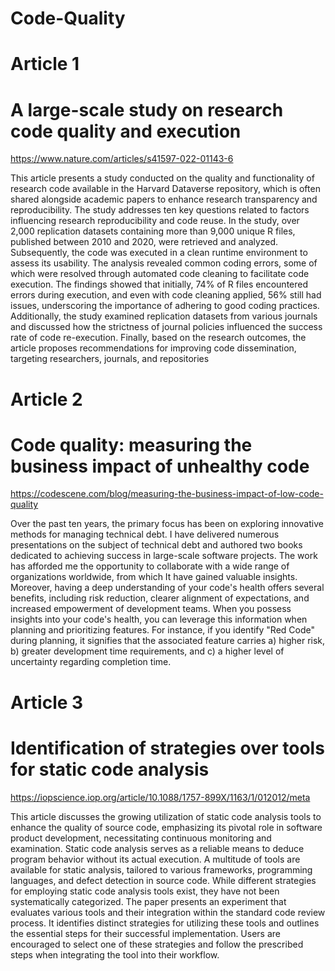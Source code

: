 # Code-Quality
# Article 1
# A large-scale study on research code quality and execution
https://www.nature.com/articles/s41597-022-01143-6

This article presents a study conducted on the quality and functionality of research code available in the Harvard Dataverse repository, which is often shared alongside academic papers to enhance research transparency and reproducibility. The study addresses ten key questions related to factors influencing research reproducibility and code reuse. In the study, over 2,000 replication datasets containing more than 9,000 unique R files, published between 2010 and 2020, were retrieved and analyzed. Subsequently, the code was executed in a clean runtime environment to assess its usability. The analysis revealed common coding errors, some of which were resolved through automated code cleaning to facilitate code execution. The findings showed that initially, 74% of R files encountered errors during execution, and even with code cleaning applied, 56% still had issues, underscoring the importance of adhering to good coding practices. Additionally, the study examined replication datasets from various journals and discussed how the strictness of journal policies influenced the success rate of code re-execution. Finally, based on the research outcomes, the article proposes recommendations for improving code dissemination, targeting researchers, journals, and repositories

# Article 2
# Code quality: measuring the business impact of unhealthy code
https://codescene.com/blog/measuring-the-business-impact-of-low-code-quality

Over the past ten years, the primary focus has been on exploring innovative methods for managing technical debt. I have delivered numerous presentations on the subject of technical debt and authored two books dedicated to achieving success in large-scale software projects. The work has afforded me the opportunity to collaborate with a wide range of organizations worldwide, from which It have gained valuable insights.
Moreover, having a deep understanding of your code's health offers several benefits, including risk reduction, clearer alignment of expectations, and increased empowerment of development teams. When you possess insights into your code's health, you can leverage this information when planning and prioritizing features. For instance, if you identify "Red Code" during planning, it signifies that the associated feature carries a) higher risk, b) greater development time requirements, and c) a higher level of uncertainty regarding completion time.

# Article 3
# Identification of strategies over tools for static code analysis
https://iopscience.iop.org/article/10.1088/1757-899X/1163/1/012012/meta

This article discusses the growing utilization of static code analysis tools to enhance the quality of source code, emphasizing its pivotal role in software product development, necessitating continuous monitoring and examination. Static code analysis serves as a reliable means to deduce program behavior without its actual execution. A multitude of tools are available for static analysis, tailored to various frameworks, programming languages, and defect detection in source code. While different strategies for employing static code analysis tools exist, they have not been systematically categorized. The paper presents an experiment that evaluates various tools and their integration within the standard code review process. It identifies distinct strategies for utilizing these tools and outlines the essential steps for their successful implementation. Users are encouraged to select one of these strategies and follow the prescribed steps when integrating the tool into their workflow.








